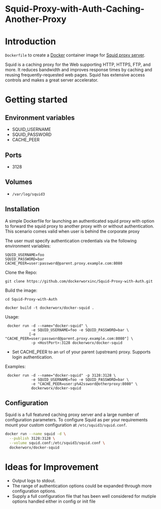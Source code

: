 # Squid-Proxy-with-Auth-Caching-Another-Proxy

# Introduction

`Dockerfile` to create a [Docker](https://www.docker.com/) container image for [Squid proxy server](http://www.squid-cache.org/).

Squid is a caching proxy for the Web supporting HTTP, HTTPS, FTP, and more. It reduces bandwidth and improves response times by caching and reusing frequently-requested web pages. Squid has extensive access controls and makes a great server accelerator.

# Getting started


Environment variables
---------------------

* SQUID_USERNAME
* SQUID_PASSWORD
* CACHE_PEER

Ports
-----

* 3128

Volumes
-------

* `/var/log/squid3`

## Installation

A simple Dockerfile for launching an authenticated squid proxy with option to forward the squid proxy to another proxy with or without authentication.
This scenario comes valid when user is behind the corporate proxy

The user must specify authentication credentials via the following environment variables:

```
SQUID_USERNAME=foo
SQUID_PASSWORD=bar
CACHE_PEER=user:password@parent.proxy.example.com:8080
```

Clone the Repo:
```
git clone https://github.com/dockerworxinc/Squid-Proxy-with-Auth.git
```

Build the image:
```
cd Squid-Proxy-with-Auth
```

```
docker build -t dockerworx/docker-squid .
```

Usage:
```
 docker run -d --name="docker-squid" \
            -e SQUID_USERNAME=foo -e SQUID_PASSWORD=bar \
           [-e "CACHE_PEER=user:password@parent.proxy.example.com:8080"] \
            -p <HostPort>:3128 dockerworx/docker-squid
```

- Set CACHE_PEER to an url of your parent (upstream) proxy. Supports login authentication.


Examples:

```
 docker run -d --name="docker-squid" -p 3128:3128 \
            -e SQUID_USERNAME=foo -e SQUID_PASSWORD=bar \
            -e "CACHE_PEER=user:p%42ssword@otherproxy:8080" \
            dockerworx/docker-squid

```

## Configuration

Squid is a full featured caching proxy server and a large number of configuration parameters. To configure Squid as per your requirements mount your custom configuration at `/etc/squid3/squid.conf`.

```bash
docker run --name squid -d \
  --publish 3128:3128 \
  --volume squid.conf:/etc/squid3/squid.conf \
  dockerworx/docker-squid
```


Ideas for Improvement
=====================

* Output logs to stdout.
* The range of authentication options could be expanded through more configuration options.
* Supply a full configuration file that has been well considered for mutiple options handled either in config or init file 

